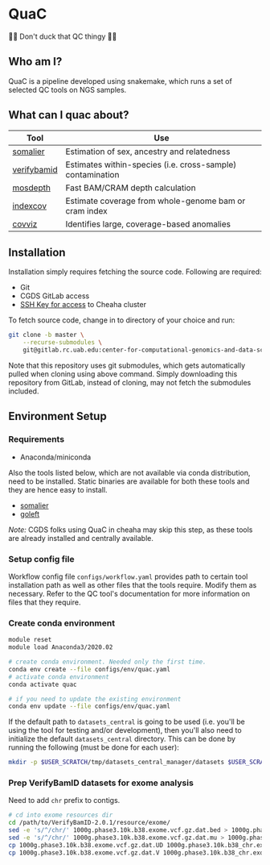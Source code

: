 # QuaC

🦆🦆 Don't duck that QC thingy 🦆🦆

## Who am I?

QuaC is a pipeline developed using snakemake, which runs a set of selected QC tools on NGS samples.

## What can I quac about?

| Tool                                                              | Use                                                        |
| ----------------------------------------------------------------- | ---------------------------------------------------------- |
| [somalier](https://github.com/brentp/somalier)                    | Estimation of sex, ancestry and relatedness                |
| [verifybamid](https://github.com/Griffan/VerifyBamID)             | Estimates within-species (i.e. cross-sample) contamination |
| [mosdepth](https://github.com/brentp/mosdepth)                    | Fast BAM/CRAM depth calculation                            |
| [indexcov](https://github.com/brentp/goleft/tree/master/indexcov) | Estimate coverage from whole-genome bam or cram index      |
| [covviz](https://github.com/brwnj/covviz)                         | Identifies large, coverage-based anomalies                 |


## Installation

Installation simply requires fetching the source code. Following are required:

- Git
- CGDS GitLab access
- [SSH Key for access](https://docs.uabgrid.uab.edu/wiki/Cheaha_GettingStarted#Logging_in_to_Cheaha) to Cheaha cluster

To fetch source code, change in to directory of your choice and run:

```sh
git clone -b master \
    --recurse-submodules \
    git@gitlab.rc.uab.edu:center-for-computational-genomics-and-data-science/sciops/pipelines/quac.git
```

Note that this repository uses git submodules, which gets automatically pulled when cloning using above command. Simply
downloading this repository from GitLab, instead of cloning, may not fetch the submodules included.

## Environment Setup

### Requirements

- Anaconda/miniconda

Also the tools listed below, which are not available via conda distribution, need to be installed. Static binaries are
available for both these tools and they are hence easy to install.

- [somalier](https://github.com/brentp/somalier)
- [goleft](https://github.com/brentp/goleft)

*Note:* CGDS folks using QuaC in cheaha may skip this step, as these tools are already installed and centrally available.

### Setup config file

Workflow config file `configs/workflow.yaml` provides path to certain tool installation path as well as other files that
the tools require. Modify them as necessary. Refer to the QC tool's documentation for more information on files that
they require.

### Create conda environment

```sh
module reset
module load Anaconda3/2020.02

# create conda environment. Needed only the first time.
conda env create --file configs/env/quac.yaml
# activate conda environment
conda activate quac

# if you need to update the existing environment
conda env update --file configs/env/quac.yaml

```



If the default path to `datasets_central` is going to be used (i.e. you'll be using the tool for testing and/or
development), then you'll also need to initialize the default `datasets_central` directory. This can be done by running
the following (must be done for each user):

```sh
mkdir -p $USER_SCRATCH/tmp/datasets_central_manager/datasets $USER_SCRATCH/tmp/datasets_central_manager/logs
```


### Prep VerifyBamID datasets for exome analysis

Need to add `chr` prefix to contigs.

```sh
# cd into exome resources dir
cd /path/to/VerifyBamID-2.0.1/resource/exome/
sed -e 's/^/chr/' 1000g.phase3.10k.b38.exome.vcf.gz.dat.bed > 1000g.phase3.10k.b38_chr.exome.vcf.gz.dat.bed
sed -e 's/^/chr/' 1000g.phase3.10k.b38.exome.vcf.gz.dat.mu > 1000g.phase3.10k.b38_chr.exome.vcf.gz.dat.mu
cp 1000g.phase3.10k.b38.exome.vcf.gz.dat.UD 1000g.phase3.10k.b38_chr.exome.vcf.gz.dat.UD
cp 1000g.phase3.10k.b38.exome.vcf.gz.dat.V 1000g.phase3.10k.b38_chr.exome.vcf.gz.dat.V
```
